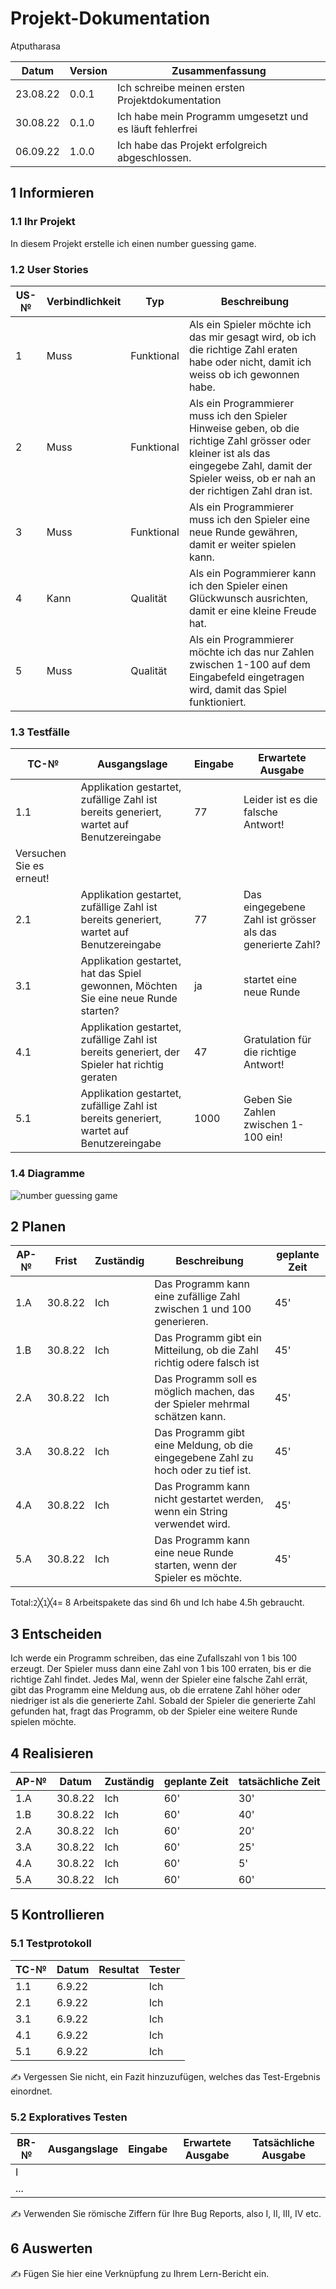 # Projekt-Dokumentation


Atputharasa

| Datum | Version | Zusammenfassung                                              |
| ----- | ------- | ------------------------------------------------------------ |
| 23.08.22| 0.0.1   | Ich schreibe meinen ersten Projektdokumentation|
| 30.08.22      | 0.1.0   | Ich habe mein Programm umgesetzt und es läuft fehlerfrei|                                                            |
|  06.09.22     | 1.0.0   | Ich habe das Projekt erfolgreich abgeschlossen.|                                                             |

## 1 Informieren

### 1.1 Ihr Projekt

In diesem Projekt erstelle ich einen number guessing game.

### 1.2 User Stories

| US-№ | Verbindlichkeit | Typ  | Beschreibung                       |
| ---- | --------------- | ---- | ---------------------------------- |
| 1    |  Muss               |  Funktional    | Als ein Spieler möchte ich das mir gesagt wird, ob ich die richtige Zahl eraten habe oder nicht, damit ich weiss ob ich gewonnen habe.|
| 2 |     Muss            | Funktional     |  Als ein Programmierer muss ich den Spieler Hinweise geben, ob die richtige Zahl grösser oder kleiner ist als das eingegebe Zahl, damit der Spieler weiss, ob er nah an der richtigen Zahl dran ist.                                |
| 3 | Muss | Funktional| Als ein Programmierer muss ich den Spieler eine neue Runde gewähren, damit er weiter spielen kann.|
| 4 | Kann | Qualität | Als ein Pogrammierer kann ich den Spieler einen Glückwunsch ausrichten, damit er eine kleine Freude hat.|
| 5 | Muss | Qualität | Als ein Programmierer möchte ich das nur Zahlen zwischen 1-100 auf dem Eingabefeld eingetragen wird, damit das Spiel funktioniert. |



### 1.3 Testfälle

| TC-№ | Ausgangslage | Eingabe | Erwartete Ausgabe |
| ---- | ------------ | ------- | ----------------- |
| 1.1  |  Applikation gestartet, zufällige Zahl ist bereits generiert, wartet auf Benutzereingabe            |    77     |   Leider ist es die falsche Antwort!
Versuchen Sie es erneut!|
| 2.1 |  Applikation gestartet, zufällige Zahl ist bereits generiert, wartet auf Benutzereingabe             |   77      | Das eingegebene Zahl ist grösser als das generierte Zahl?                |
| 3.1 | Applikation gestartet, hat das Spiel gewonnen, Möchten Sie eine neue Runde starten? | ja | startet eine neue Runde |
| 4.1 | Applikation gestartet, zufällige Zahl ist bereits generiert, der Spieler hat richtig geraten | 47 | Gratulation für die richtige Antwort! |
| 5.1 | Applikation gestartet, zufällige Zahl ist bereits generiert, wartet auf Benutzereingabe | 1000 | Geben Sie Zahlen zwischen 1-100 ein! |


### 1.4 Diagramme
![number guessing game](https://user-images.githubusercontent.com/110893260/186102885-27e93a13-31f5-4919-817d-6314a1eaf1a9.png)



## 2 Planen

| AP-№ | Frist | Zuständig | Beschreibung | geplante Zeit |
| ---- | ----- | --------- | ------------ | ------------- |
| 1.A  | 30.8.22     | Ich          | Das Programm kann eine zufällige Zahl zwischen 1 und 100 generieren.           | 45'              |
| 1.B  | 30.8.22      | Ich           | Das Programm gibt ein Mitteilung, ob die Zahl richtig odere falsch ist            |45'              |
| 2.A | 30.8.22 | Ich | Das Programm soll es möglich machen, das der Spieler mehrmal schätzen kann. | 45'|
| 3.A | 30.8.22 | Ich | Das Programm gibt eine Meldung, ob die eingegebene Zahl zu hoch oder zu tief ist.|45'|
| 4.A | 30.8.22 | Ich | Das Programm kann nicht gestartet werden, wenn ein String verwendet wird.|45'|
| 5.A | 30.8.22 | Ich | Das Programm kann eine neue Runde starten, wenn der Spieler es möchte.|45'|


Total:`2`╳`1`╳`4`= 8 Arbeitspakete das sind 6h und Ich habe 4.5h gebraucht.


## 3 Entscheiden
Ich werde ein Programm schreiben, das eine Zufallszahl von 1 bis 100 erzeugt. Der Spieler muss dann eine Zahl von 1 bis 100 erraten, bis er die richtige Zahl findet. Jedes Mal, wenn der Spieler eine falsche Zahl errät, gibt das Programm eine Meldung aus, ob die erratene Zahl höher oder niedriger ist als die generierte Zahl. Sobald der Spieler die generierte Zahl gefunden hat, fragt das Programm, ob der Spieler eine weitere Runde spielen möchte.


## 4 Realisieren

| AP-№ | Datum | Zuständig | geplante Zeit | tatsächliche Zeit |
| ---- | ----- | --------- | ------------- | ----------------- |
| 1.A  | 30.8.22       | Ich           |  60'             | 30'                  |
| 1.B  | 30.8.22       | Ich           |  60'             | 40'                 |
| 2.A  | 30.8.22       | Ich           |  60'             | 20'                  |
| 3.A  | 30.8.22       | Ich           |  60'             | 25'                  |
| 4.A  | 30.8.22       | Ich           |  60'             | 5'                 |
| 5.A  | 30.8.22       | Ich           |  60'             | 60'                 |

## 5 Kontrollieren

### 5.1 Testprotokoll

| TC-№ | Datum | Resultat | Tester |
| ---- | ----- | -------- | ------ |
| 1.1  | 6.9.22       |          | Ich       |
| 2.1  | 6.9.22       |          | Ich       |
| 3.1  | 6.9.22       |          | Ich       |
| 4.1  | 6.9.22       |          | Ich       |
| 5.1  | 6.9.22       |          | Ich       |

✍️ Vergessen Sie nicht, ein Fazit hinzuzufügen, welches das Test-Ergebnis einordnet.

### 5.2 Exploratives Testen

| BR-№ | Ausgangslage | Eingabe | Erwartete Ausgabe | Tatsächliche Ausgabe |
| ---- | ------------ | ------- | ----------------- | -------------------- |
| I    |              |         |                   |                      |
| ...  |              |         |                   |                      |

✍️ Verwenden Sie römische Ziffern für Ihre Bug Reports, also I, II, III, IV etc.

## 6 Auswerten

✍️ Fügen Sie hier eine Verknüpfung zu Ihrem Lern-Bericht ein.
